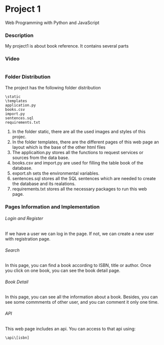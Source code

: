 # Project 1
Web Programming with Python and JavaScript

### Description
My project1 is about book reference. It contains several parts

### Video

```

```

### Folder Distribution

The project has the following folder distribution    

```
\static
\templates
application.py
books.csv
import.py
sentences.sql
requirements.txt 

```

1. In the folder static, there are all the used images and styles of this projec.
2. In the folder templates, there are the different pages of this web page an layout which is the base of the other html files
3. The applicaition.py stores all the functions to request services or sources from the data base.
4. books.csv and import.py are used for filling the table book of the database.
5. export.sh sets the environmental variables.
6. sentences.sql stores all the SQL sentences which are needed to create the database and its realations.
7. requirements.txt stores all the necessary packages to run this web page.

### Pages Information and Implementation

###### Login and Register

If we have a user we can log in the page. If not, we can create a new user with registration page.

###### Search

In this page, you can find a book according to ISBN, title or author. Once you click on one book, you can see the book detail page.

###### Book Detail

In this page, you can see all the information about a book. Besides, you can see some commments of other user, and you can comment it only one time.

###### API

This web page includes an api. You can access to that api using:

```
\api\[isbn]

```



